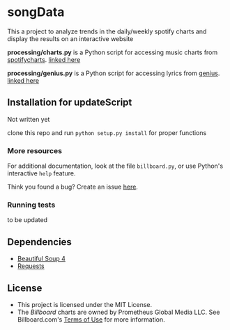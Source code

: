 songData
============

This a project to analyze trends in the daily/weekly spotify charts and display the results on an interactive website


**processing/charts.py** is a Python script for accessing music charts from [spotifycharts](http://www.spotifycharts.com).
[linked here](https://github.com/fbkarsdorp/spotify-chart)


**processing/genius.py** is a Python script for accessing lyrics from [genius](http://www.genius.com).
[linked here](https://github.com/johnwmillr/LyricsGenius)


Installation for updateScript
------------

Not written yet

clone this repo and run `python setup.py install` for proper functions


### More resources

For additional documentation, look at the file `billboard.py`, or use Python's interactive `help` feature.

Think you found a bug? Create an issue [here](https://github.com/guoguo12/billboard-charts/issues).



### Running tests

to be updated



Dependencies
------------
* [Beautiful Soup 4](http://www.crummy.com/software/BeautifulSoup/)
* [Requests](http://requests.readthedocs.org/en/latest/)

License
-------

* This project is licensed under the MIT License.
* The *Billboard* charts are owned by Prometheus Global Media LLC. See Billboard.com's [Terms of Use](http://www.billboard.com/terms-of-use) for more information.
